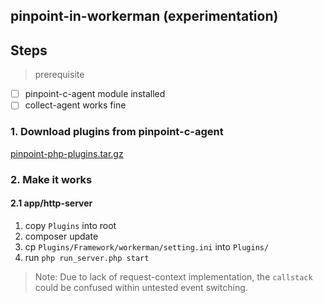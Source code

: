 ## pinpoint-in-workerman (experimentation)

## Steps

> prerequisite 

- [ ] pinpoint-c-agent module installed
- [ ] collect-agent works fine

### 1. Download plugins from pinpoint-c-agent

[ pinpoint-php-plugins.tar.gz ](https://github.com/pinpoint-apm/pinpoint-c-agent/releases/download/v0.4.0/pinpoint-php-plugins-v0.4.0.zip)

### 2. Make it works

#### 2.1 app/http-server

1. copy `Plugins` into root
2. composer update
3. cp `Plugins/Framework/workerman/setting.ini` into `Plugins/`
4. run `php run_server.php start`

> Note:
> Due to lack of request-context implementation, the `callstack` could be confused within untested event switching.
